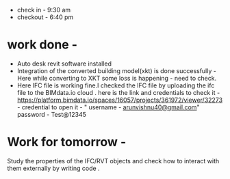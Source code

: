 - check in  - 9:30 am 
- checkout - 6:40 pm

# work done   - 
* Auto desk revit software installed
* Integration of the converted building model(xkt)  is done successfully - Here while converting to XKT some loss is happening - need to check. 
*  Here IFC file is working fine.I checked the IFC file by uploading the ifc file to the BIMdata.io cloud . here is the link and credentials to check it  -  https://platform.bimdata.io/spaces/16057/projects/361972/viewer/32273 - credential to open it - " username  - arunvishnu40@gmail.com"  password - Test@12345
# Work for tomorrow - 
Study the properties of the IFC/RVT objects and check how  to interact with them externally by writing code .

